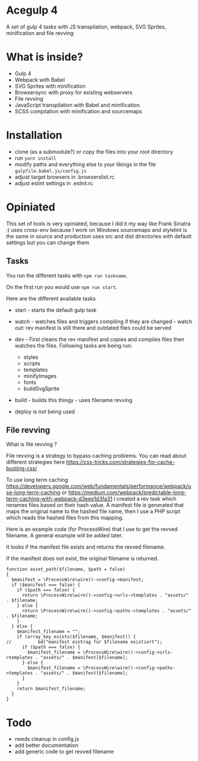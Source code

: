 # Acegulp 4
A set of gulp 4 tasks with JS transpilation, webpack, SVG Sprites, minification and file revving

# What is inside?
* Gulp 4
* Webpack with Babel
* SVG Sprites with minification
* Browsersync with proxy for existing webservers
* File revving
* JavaScript transpilation with Babel and minification
* SCSS compilation with minification and sourcemaps

# Installation
* clone (as a submodule?) or copy the files into your root directory
* run `yarn install`
* modify paths and everything else to your likings in the file `gulpfile.babel.js/config.js`
* adjust target browsers in .browserslist.rc
* adjust eslint settings in .eslint.rc

# Opiniated
This set of tools is very opiniated, because I did it my way like Frank Sinatra :)
uses cross-env because I work on Windows 
sourcemaps and stylelint is the same in source and production
uses src and dist directories with default settings but you can change them 

## Tasks
You run the different tasks with `npm run taskname`.

On the first run you would use `npm run start`.

Here are the different available tasks
* start - starts the default gulp task
* watch -  watches files and triggers compiling if they are changed - watch out: rev manifest is still there and outdated files could be served
* dev - First cleans the rev manifest and copies and compiles files then watches the files. Following tasks are being run:

  * styles
  * scripts
  * templates
  * minifyImages
  * fonts
  * buildSvgSprite
* build - builds this thingy - uses filename revving
* deploy is not being used

## File revving
What is file revving ? 

File revving is a strategy to bypass caching problems.
You can read about different strategies here https://css-tricks.com/strategies-for-cache-busting-css/

To use long term caching https://developers.google.com/web/fundamentals/performance/webpack/use-long-term-caching 
or https://medium.com/webpack/predictable-long-term-caching-with-webpack-d3eee1d3fa31 
I created a rev task which renames files based on their hash value.
A manifest file is generated that maps the original name to the hashed file name, then I use a PHP script which reads the hashed files from this mapping.

Here is an example code (for ProcessWire) that I use to get the revved filename. A general example will be added later.

It looks if the manifest file exists and returns the revved filename. 

If the manifest does not exist, the original filename is returned.

```
function asset_path($filename, $path = false)
{
  $manifest = \ProcessWire\wire()->config->manifest;
  if ($manifest === false) {
    if ($path === false) {
      return \ProcessWire\wire()->config->urls->templates . "assets/" . $filename;
    } else {
      return \ProcessWire\wire()->config->paths->templates . "assets/" . $filename;
    }
  } else {
    $manifest_filename = "";
    if (array_key_exists($filename, $manifest)) {
//          bd("manifest eintrag für $filename existiert");
      if ($path === false) {
        $manifest_filename = \ProcessWire\wire()->config->urls->templates . "assets/" . $manifest[$filename];
      } else {
        $manifest_filename = \ProcessWire\wire()->config->paths->templates . "assets/" . $manifest[$filename];
      }
    }
    return $manifest_filename;
  }
}
```
# Todo
 * needs cleanup in config.js 
 * add better documentation
 * add generic code to get revved filename
